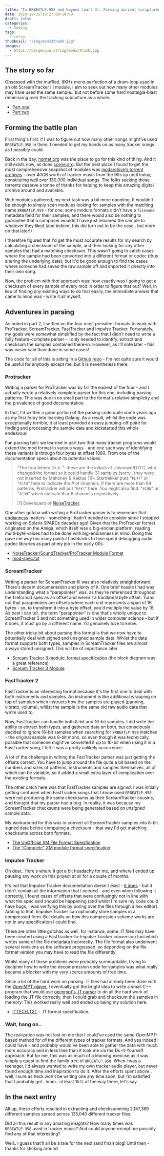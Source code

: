 ```yaml
---
title: "To BRBEATLP.958 and beyond (part 3): Parsing ancient scriptures"
date: 2020-12-31T10:27:00+10:00
draft: false
categories:
  - Coding
tags:
  - retro
thumbnail: "/img/mods3thumb.jpg"
images:
  - https://bargenqua.st/img/mods3thumb.jpg
---
```


## The story so far

Obsessed with the muffled, 8KHz mono perfection of a drum-loop used in an old ScreamTracker III module, I aim to seek out how many other modules may have used the same sample.. but not before some hard nostalgia-blast reminiscing over the tracking subculture as a whole.

- [Part one](../mods-1)
- [Part two](../mods-2)

## Forming the battle plan

First thing's first: if I was to figure out how many other songs might've used `BRBEATLP.958` in them, I needed to get my hands on as many tracker songs as I possibly could.

Back in the day, [hornet.org](https://hornet.org) was _the_ place to go for this kind of thing. And it still exists now, as does [scene.org](https://files.scene.org/browse/music/). But the best place I found to get the most comprehensive snapshot of modules was [modarchive's torrent archives](http://tracker.modarchive.org/) - over 40GB worth of tracker music from the 90s up until today,  constituting well over 130,000 individual songs. The folks seeking those torrents deserve a tonne of thanks for helping to keep this amazing digital archive around and available.

With modules gathered, my next task was a bit more daunting. It wouldn't be enough to simply scan modules looking for samples with the matching name `BRBEATLP.958` - for one, some module formats didn't have a `filename` metadata field for their samples, and there would also be nothing to guarantee that a composer wouldn't have just renamed the sample to whatever they liked (and indeed, this did turn out to be the case.. but more on that later!)

I therefore figured that I'd get the most accurate results for my search by calculating a checksum of the sample, and then looking for any other samples that had a matching checksum. This wasn't going to catch cases where the sample had been converted into a different format or codec (thus altering the underlying data), but it'd be good enough to find the cases where someone had saved the raw sample off and imported it directly into their own song.

Now, the problem with _that_ approach was: how exactly was I going to get a checksum of every sample of every mod in order to figure that out? Well, in lieu of finding any existing ways to do that easily, the immediate answer that came to mind was - write it all myself.

## Adventures in parsing

As noted in part 2, I settled on the four most prevalent formats to work with: ProTracker, ScreamTracker, FastTracker and Impulse Tracker. Fortunately, my goals were somewhat simplified by the fact that I didn't need to write a fully feature-complete parser - I only needed to identify, extract and checksum the samples contained there-in. However, as I'll note later - this was easier said than done in some cases! 

The code for all of this is sitting in a [Github repo](https://github.com/mrbarge/go-mod) - I'm not quite sure it would be useful for anybody except me, but it is nevertheless there. 

### Protracker 

Writing a parser for ProTracker was by far the easiest of the four - and I actually wrote a relatively complete parser for this one, including parsing patterns. This was due in no small part to the format's relative simplicity and the prevalence of good documentation.

In fact, I'd written a good portion of the parsing code quite some years ago as my first foray into learning Golang. As a result, whilst the code was exceptionally terrible, it at least provided an easy jumping-off point for finding and processing the sample data and kickstarted this whole endeavour.

Fun parsing fact: we learned in part two that many tracker programs would extend the mod format in various ways - and one such way of identifying these variants is through four bytes at offset 1080. From one of the documentation specs about its potential values: 

> "The four letters "`M.K.`": these are the initials of Unknown/D.O.C. who changed the format so it could handle 31 samples (sorry.. they were not inserted by Mahoney & Kaktus [1]). Startrekker puts "`FLT4`" or "`FLT8`" here to indicate the # of channels. If there are more than 64 patterns, Protracker will put "`M!K!`" here. You might also find: "`6CHN`" or "`8CHN`" which indicate 6 or 8 channels respectively.
> 
> [1] Developers of [NoiseTracker](https://en.wikipedia.org/wiki/NoiseTracker).

One other gotcha with writing a ProTracker parser is to remember that [endianness](https://en.wikipedia.org/wiki/Endianness) matters - something I hadn't needed to consider since I stopped working on Solaris SPARCs decades ago! Given that the ProTracker format originated on the Amiga, which itself was a big-endian platform, reading multi-byte values had to be done with big-endianness in mind. Doing this gave me _way_ too many painful flashbacks to time spent debugging audio codec libraries as part of my job in the early 00s.

- [NoiseTracker/SoundTracker/ProTracker Module Format](https://www.aes.id.au/modformat.html)
- [mod-spec.txt](https://www.eblong.com/zarf/blorb/mod-spec.txt)

### ScreamTracker

Writing a parser for ScreamTracker III was also relatively straightforward. There's decent documentation and plenty of it. One brief hassle I had was understanding what a "parapointer" was, as they're referenced throughout the fileformat spec as an offset and weren't a traditional byte offset. Turns out that parapointers are offsets where each unit represents a span of 16 bytes - so, to transform it into a byte offset, you'd multiply the value by 16. As best I can tell, the term "parapointer" is one that's wholly unique to ScreamTracker 3 and not something used in wider computer science - but if it does, it must go by a different name. I'd genuinely love to know.

The other tricky bit about parsing this format is that we now have to potentially deal with signed and unsigned sample data. Whilst the data format supports both types, samples in ScreamTracker files are almost always stored unsigned. This will be of importance later.

- [Scream Tracker 3 module: format specification](https://formats.kaitai.io/s3m/index.html) (the block diagram was a great reference)
- [Scream Tracker 3 Module](https://wiki.multimedia.cx/index.php/Scream_Tracker_3_Module)

### FastTracker 2

FastTracker is an interesting format because it's the first one to deal with both instruments and samples. An instrument is like additional wrapping on top of samples which instructs how the samples are played (panning, vibrato, volume), whilst the sample is the same old raw audio data that we're used to.

Now, FastTracker can handle both 8-bit and 16-bit samples. I did write the ability to extract both types, and gathered data on both, but consciously decided to ignore 16-bit samples when searching for `BRBEATLP.958` matches - the original sample was 8-bit mono, so even though it was technically possible that someone might've converted it up to 16-bit when using it in a FastTracker song, I felt it was a pretty unlikely occurrence.

A lot of the challenge in writing the FastTracker parser was just getting the offsets correct. You have to jump around the file quite a bit based on the numbers and sizes of patterns, instruments and samples themselves, all of which can be variable, so it added a small extra layer of complication over the existing formats.

The other catch here was that FastTracker samples are _signed_. I was initially getting confused when FastTracker songs that I _knew_ used `BRBEATLP.958` were not producing the same checksums as their ScreamTracker cousins, and thought that my parser had a bug. In reality, it was because my ScreamTracker checksums were being generated based on _unsigned_ sample data. 

My workaround for this was to convert all ScreamTracker samples into 8-bit signed data before computing a checksum - that way I'd get matching checksums across both formats.

- [The UnOfficial XM File Format Specification](http://www.soma.pirate-server.com/projects/experiments/xm/XM_file_format.pdf)
- [The "Complete" XM module format specification](http://jss.sourceforge.net/moddoc/xm-form.txt)

### Impulse Tracker

Oh dear.. Here's where it got a bit headachy for me, and where I ended up pausing any work on this project at all for a couple of months.

It's not that Impulse Tracker documentation doesn't exist - [it does](https://github.com/schismtracker/schismtracker/wiki/ITTECH.TXT) - but it didn't contain all the information that I needed - and even when following it correctly, I found cases of offsets that were confusingly not in line with what the spec said should be happening (and whilst I'm sure my code could have bugs, I was verifying this by poring over the files through a hex editor). Adding to that, Impulse Tracker can optionally store samples in a compressed form. But details on how this compression scheme works are not in any specification I could find. 

There are other little gotchas as well, for instance, some .IT files may have been created using a FastTracker-to-Impulse Tracker conversion tool which writes some of the file metadata incorrectly. The file format also underwent several revisions as the software progressed, so depending on the file format version you may have to read the file differently.

Whilst many of these problems were probably surmountable, trying to decipher how to write the decompression code for samples was what really became a blocker with my very scarce amounts of free time. 

Since a lot of the hard work on parsing .IT files had already been done with the [OpenMPT player](https://openmpt.org/), I eventually got the bright idea to write a small C++ program that would use [openmpt's .IT parser](https://github.com/OpenMPT/openmpt/blob/553389d97cb61ea8e9acaa40c995e0dc411beb2d/soundlib/Load_it.cpp) to do all the hard work of loading the .IT file correctly, then I could grab and checksum the samples in memory. This worked really well and ended up being my solution here. 

- [ITTECH.TXT](https://github.com/schismtracker/schismtracker/wiki/ITTECH.TXT) - .IT format specification.

### Wait, hang on..

The realization was not lost on me that I could've used the same OpenMPT-based method for _all_ the different types of tracker formats. And yes indeed I could have - and probably would've been able to gather the data with much more accuracy and in less time than it took me via the Do-It-Yourself approach. But for me, this was as much of a learning exercise as it was simply a quest to find the family tree of `BRBEATLP.958`. When I was a teenager, I'd always wanted to write my own tracker audio player, but never found enough time and inspiration to do it. After the efforts spent above.. well, I sure as heck won't be writing one any time soon, but I'm satisfied that I probably got.. hmm.. at least 15% of the way there, let's say.

## In the next entry

All up, these efforts resulted in extracting and checksumming 2,147,369 different samples spread across 135,040 different tracker files.

Did all this result in any amazing insights? How many times was `BRBEATLP.958` used in tracker music? And could anyone except me possibly find any of that interesting?

Well.. I guess that'll all be a tale for the next (and final) blog! Until then - thanks for sticking around.

